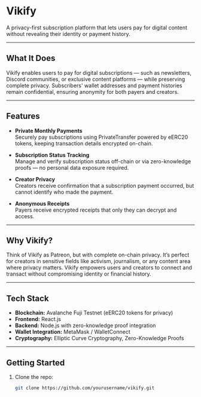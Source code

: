# Vikify

A privacy-first subscription platform that lets users pay for digital content without revealing their identity or payment history.

---

## What It Does

Vikify enables users to pay for digital subscriptions — such as newsletters, Discord communities, or exclusive content platforms — while preserving complete privacy. Subscribers' wallet addresses and payment histories remain confidential, ensuring anonymity for both payers and creators.

---

## Features

- **Private Monthly Payments**  
  Securely pay subscriptions using PrivateTransfer powered by eERC20 tokens, keeping transaction details encrypted on-chain.

- **Subscription Status Tracking**  
  Manage and verify subscription status off-chain or via zero-knowledge proofs — no personal data exposure required.

- **Creator Privacy**  
  Creators receive confirmation that a subscription payment occurred, but cannot identify who made the payment.

- **Anonymous Receipts**  
  Payers receive encrypted receipts that only they can decrypt and access.

---

## Why Vikify?

Think of Vikify as Patreon, but with complete on-chain privacy. It’s perfect for creators in sensitive fields like activism, journalism, or any content area where privacy matters. Vikify empowers users and creators to connect and transact without compromising identity or financial history.

---

## Tech Stack

- **Blockchain:** Avalanche Fuji Testnet (eERC20 tokens for privacy)  
- **Frontend:** React.js  
- **Backend:** Node.js with zero-knowledge proof integration  
- **Wallet Integration:** MetaMask / WalletConnect  
- **Cryptography:** Elliptic Curve Cryptography, Zero-Knowledge Proofs

---

## Getting Started

1. Clone the repo:  
   ```bash
   git clone https://github.com/yourusername/vikify.git
